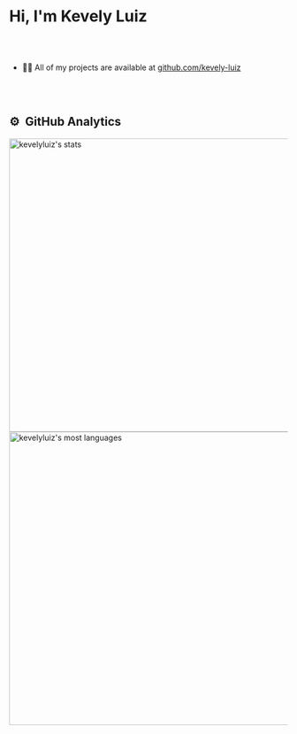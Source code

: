 <h1 align="left">Hi, I'm Kevely Luiz</h1>

<br><br>

- 👨‍💻 All of my projects are available at [github.com/kevely-luiz](https://github.com/kevely-luiz)

<br><br>

## ⚙️ &nbsp;GitHub Analytics

<p align="left">
<img width="530em" src="https://github-readme-stats.vercel.app/api?username=kevely-luiz&show_icons=true&theme=vue-dark&hide_border=true" alt="kevelyluiz's stats"/>
<img width="530em" src="https://github-readme-stats.vercel.app/api/top-langs/?username=kevely-luiz&layout=compact&theme=vue-dark&hide_border=true" alt="kevelyluiz's most languages"/>
</p>
